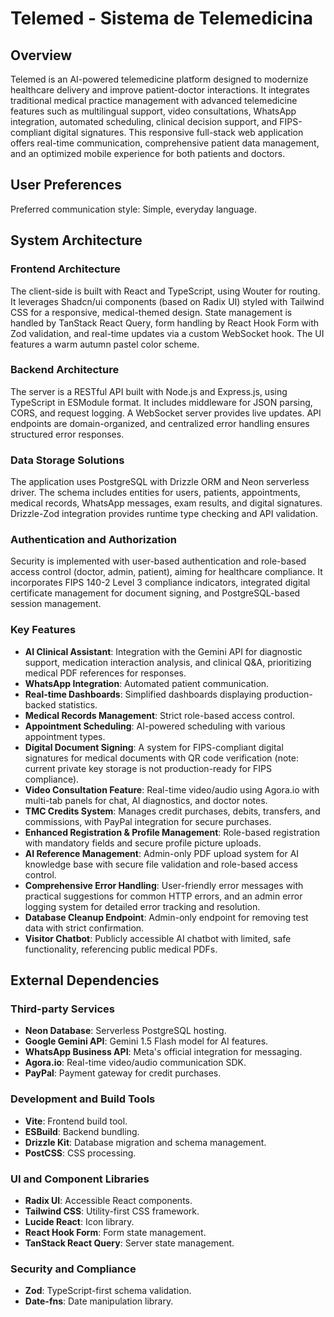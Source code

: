 # Telemed - Sistema de Telemedicina

## Overview
Telemed is an AI-powered telemedicine platform designed to modernize healthcare delivery and improve patient-doctor interactions. It integrates traditional medical practice management with advanced telemedicine features such as multilingual support, video consultations, WhatsApp integration, automated scheduling, clinical decision support, and FIPS-compliant digital signatures. This responsive full-stack web application offers real-time communication, comprehensive patient data management, and an optimized mobile experience for both patients and doctors.

## User Preferences
Preferred communication style: Simple, everyday language.

## System Architecture

### Frontend Architecture
The client-side is built with React and TypeScript, using Wouter for routing. It leverages Shadcn/ui components (based on Radix UI) styled with Tailwind CSS for a responsive, medical-themed design. State management is handled by TanStack React Query, form handling by React Hook Form with Zod validation, and real-time updates via a custom WebSocket hook. The UI features a warm autumn pastel color scheme.

### Backend Architecture
The server is a RESTful API built with Node.js and Express.js, using TypeScript in ESModule format. It includes middleware for JSON parsing, CORS, and request logging. A WebSocket server provides live updates. API endpoints are domain-organized, and centralized error handling ensures structured error responses.

### Data Storage Solutions
The application uses PostgreSQL with Drizzle ORM and Neon serverless driver. The schema includes entities for users, patients, appointments, medical records, WhatsApp messages, exam results, and digital signatures. Drizzle-Zod integration provides runtime type checking and API validation.

### Authentication and Authorization
Security is implemented with user-based authentication and role-based access control (doctor, admin, patient), aiming for healthcare compliance. It incorporates FIPS 140-2 Level 3 compliance indicators, integrated digital certificate management for document signing, and PostgreSQL-based session management.

### Key Features
- **AI Clinical Assistant**: Integration with the Gemini API for diagnostic support, medication interaction analysis, and clinical Q&A, prioritizing medical PDF references for responses.
- **WhatsApp Integration**: Automated patient communication.
- **Real-time Dashboards**: Simplified dashboards displaying production-backed statistics.
- **Medical Records Management**: Strict role-based access control.
- **Appointment Scheduling**: AI-powered scheduling with various appointment types.
- **Digital Document Signing**: A system for FIPS-compliant digital signatures for medical documents with QR code verification (note: current private key storage is not production-ready for FIPS compliance).
- **Video Consultation Feature**: Real-time video/audio using Agora.io with multi-tab panels for chat, AI diagnostics, and doctor notes.
- **TMC Credits System**: Manages credit purchases, debits, transfers, and commissions, with PayPal integration for secure purchases.
- **Enhanced Registration & Profile Management**: Role-based registration with mandatory fields and secure profile picture uploads.
- **AI Reference Management**: Admin-only PDF upload system for AI knowledge base with secure file validation and role-based access control.
- **Comprehensive Error Handling**: User-friendly error messages with practical suggestions for common HTTP errors, and an admin error logging system for detailed error tracking and resolution.
- **Database Cleanup Endpoint**: Admin-only endpoint for removing test data with strict confirmation.
- **Visitor Chatbot**: Publicly accessible AI chatbot with limited, safe functionality, referencing public medical PDFs.

## External Dependencies

### Third-party Services
- **Neon Database**: Serverless PostgreSQL hosting.
- **Google Gemini API**: Gemini 1.5 Flash model for AI features.
- **WhatsApp Business API**: Meta's official integration for messaging.
- **Agora.io**: Real-time video/audio communication SDK.
- **PayPal**: Payment gateway for credit purchases.

### Development and Build Tools
- **Vite**: Frontend build tool.
- **ESBuild**: Backend bundling.
- **Drizzle Kit**: Database migration and schema management.
- **PostCSS**: CSS processing.

### UI and Component Libraries
- **Radix UI**: Accessible React components.
- **Tailwind CSS**: Utility-first CSS framework.
- **Lucide React**: Icon library.
- **React Hook Form**: Form state management.
- **TanStack React Query**: Server state management.

### Security and Compliance
- **Zod**: TypeScript-first schema validation.
- **Date-fns**: Date manipulation library.